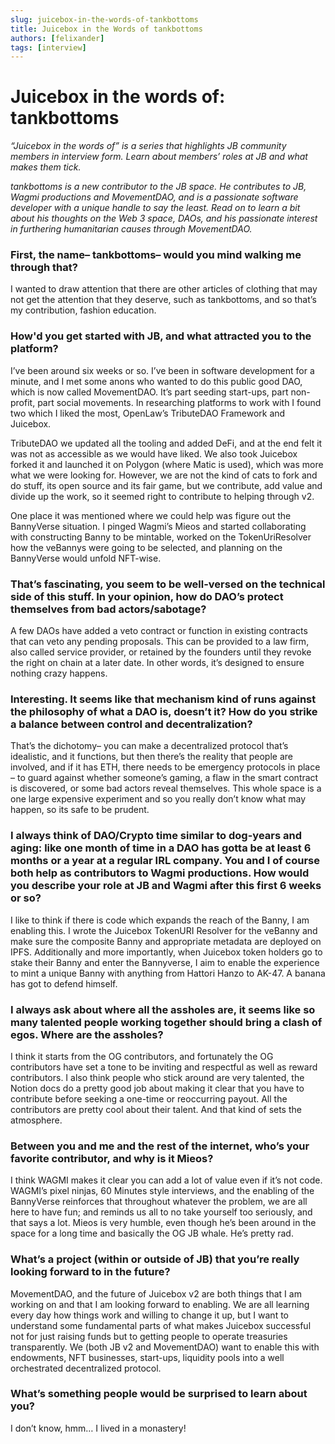 ```yaml
---
slug: juicebox-in-the-words-of-tankbottoms
title: Juicebox in the Words of tankbottoms 
authors: [felixander]
tags: [interview]
---
```


# Juicebox in the words of: tankbottoms

*“Juicebox in the words of” is a series that highlights JB community members in interview form. Learn about members’ roles at JB and what makes them tick.*

*tankbottoms is a new contributor to the JB space. He contributes to JB, Wagmi productions and MovementDAO, and is a passionate software developer with a unique handle to say the least. Read on to learn a bit about his thoughts on the Web 3 space, DAOs, and his passionate interest in furthering humanitarian causes through MovementDAO.*

### First, the name– tankbottoms– would you mind walking me through that?

I wanted to draw attention that there are other articles of clothing that may not get the attention that they deserve, such as tankbottoms, and so that’s my contribution, fashion education.

### How'd you get started with JB, and what attracted you to the platform?

I’ve been around six weeks or so. I’ve been in software development for a minute, and I met some anons who wanted to do this public good DAO, which is now called MovementDAO. It’s part seeding start-ups, part non-profit, part social movements.  In researching platforms to work with I found two which I liked the most, OpenLaw’s TributeDAO Framework and Juicebox. 

TributeDAO we updated all the tooling and added DeFi, and at the end felt it was not as accessible as we would have liked. We also took Juicebox forked it and launched it on Polygon (where Matic is used), which was more what we were looking for.  However, we are not the kind of cats to fork and do stuff, its open source and its fair game, but we contribute, add value and divide up the work, so it seemed right to contribute to helping through v2.  

One place it was mentioned where we could help was figure out the BannyVerse situation. I pinged Wagmi’s Mieos and started collaborating with constructing Banny to be mintable, worked on the TokenUriResolver how the veBannys were going to be selected, and planning on the BannyVerse would unfold NFT-wise. 

### **That’s fascinating, you seem to be well-versed on the technical side of this stuff. In your opinion, how do DAO’s protect themselves from bad actors/sabotage?**

A few DAOs have added a veto contract or function in existing contracts that can veto any pending proposals.  This can be provided to a law firm, also called service provider, or retained by the founders until they revoke the right on chain at a later date. In other words, it’s designed to ensure nothing crazy happens.

### Interesting. It seems like that mechanism kind of runs against the philosophy of what a DAO is, doesn’t it? How do you strike a balance between control and decentralization?

That’s the dichotomy– you can make a decentralized protocol that’s idealistic, and it functions, but then there’s the reality that people are involved, and if it has ETH, there needs to be emergency protocols in place – to guard against whether someone’s gaming, a flaw in the smart contract is discovered, or some bad actors reveal themselves. This whole space is a one large expensive experiment and so you really don’t know what may happen, so its safe to be prudent.

### I always think of DAO/Crypto time similar to dog-years and aging: like one month of time in a DAO has gotta be at least 6 months or a year at a regular IRL company. You and I of course both help as contributors to Wagmi productions. How would you describe your role at JB and Wagmi after this first 6 weeks or so?

I like to think if there is code which expands the reach of the Banny, I am enabling this. I wrote the Juicebox TokenURI Resolver for the veBanny and make sure the composite Banny and appropriate metadata are deployed on IPFS. Additionally and more importantly, when Juicebox token holders go to stake their Banny and enter the Bannyverse, I aim to enable the experience to mint a unique Banny with anything from Hattori Hanzo to AK-47. A banana has got to defend himself. 

### **I always ask about where all the assholes are, it seems like so many talented people working together should bring a clash of egos. Where are the assholes?**

I think it starts from the OG contributors, and fortunately the OG contributors have set a tone to be inviting and respectful as well as reward contributors. I also think people who stick around are very talented, the Notion docs do a pretty good job about making it clear that you have to contribute before seeking a one-time or reoccurring payout.  All the contributors are pretty cool about their talent. And that kind of sets the atmosphere.

### Between you and me and the rest of the internet, who’s your favorite contributor, and why is it Mieos?

I think WAGMI makes it clear you can add a lot of value even if it’s not code. WAGMI’s pixel ninjas, 60 Minutes style interviews, and the enabling of the BannyVerse reinforces that throughout whatever the problem, we are all here to have fun; and reminds us all to no take yourself too seriously, and that says a lot. Mieos is very humble, even though he’s been around in the space for a long time and basically the OG JB whale. He’s pretty rad.

### What’s a project (within or outside of JB) that you’re really looking forward to in the future?

MovementDAO, and the future of Juicebox v2 are both things that I am working on and that I am looking forward to enabling. We are all learning every day how things work and willing to change it up, but I want to understand some fundamental parts of what makes Juicebox successful not for just raising funds but to getting people to operate treasuries transparently. We (both JB v2 and MovementDAO) want to enable this with endowments, NFT businesses, start-ups, liquidity pools into a well orchestrated decentralized protocol. 

### What’s something people would be surprised to learn about you?

I don’t know, hmm… I lived in a monastery!
